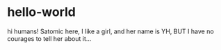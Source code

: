 hello-world
===========

hi humans!
Satomic here, I like a girl, and her name is YH, BUT I have no courages to tell her about it...
